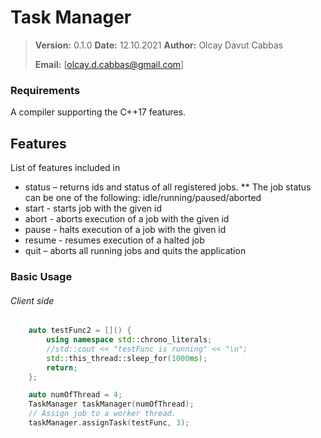 ﻿# Task Manager

> **Version:** 0.1.0 **Date:** 12.10.2021 **Author:** Olcay Davut Cabbas
>
> **Email:** [olcay.d.cabbas@gmail.com]

### Requirements
A compiler supporting the C++17 features.

## Features

 List of features included in

* status – returns ids and status of all registered jobs.
	** The job status can be one of the following: idle/running/paused/aborted
* start <id> - starts job with the given id
* abort <id> - aborts execution of a job with the given id
* pause <id> - halts execution of a job with the given id
* resume <id> - resumes execution of a halted job
* quit – aborts all running jobs and quits the application

### Basic Usage
###### Client side
```C++
	auto testFunc2 = []() {
		using namespace std::chrono_literals;
		//std::cout << "testFunc is running" << "\n";
		std::this_thread::sleep_for(1000ms);
		return;
	};

	auto numOfThread = 4;
	TaskManager taskManager(numOfThread);
	// Assign job to a worker thread.
	taskManager.assignTask(testFunc, 3);
```